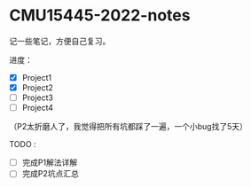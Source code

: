 ﻿# CMU15445-2022-notes

记一些笔记，方便自己复习。

进度：

* [x] Project1
* [x] Project2
* [ ] Project3
* [ ] Project4

（P2太折磨人了，我觉得把所有坑都踩了一遍，一个小bug找了5天）


TODO :
* [ ] 完成P1解法详解
* [ ] 完成P2坑点汇总
